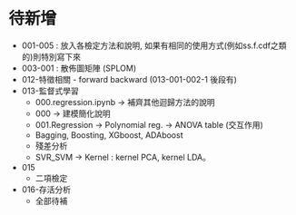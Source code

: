 # 待新增
* 001-005 : 放入各檢定方法和說明, 如果有相同的使用方式(例如ss.f.cdf之類的)則特別寫下來
* 003-001 : 散佈圖矩陣 (SPLOM)
* 012-特徵相關 - forward backward (013-001-002-1 後段有)
* 013-監督式學習
  * 000.regression.ipynb -> 補齊其他迴歸方法的說明
  * 000 -> 建模簡化說明
  * 001.Regression -> Polynomial reg. -> ANOVA table (交互作用)
  * Bagging, Boosting, XGboost, ADAboost
  * 殘差分析
  * SVR_SVM -> Kernel : kernel PCA, kernel LDA。
* 015
  * 二項檢定
* 016-存活分析
  * 全部待補
